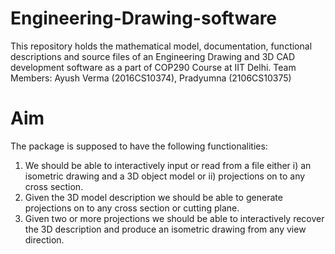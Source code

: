 # Engineering-Drawing-software
This repository holds the mathematical model, documentation, functional descriptions and source files of an Engineering Drawing and 3D CAD development software as a part of COP290 Course at IIT Delhi. 
Team Members: Ayush Verma (2016CS10374), Pradyumna (2106CS10375)

# Aim
The package is supposed to have the following functionalities:

1) We should be able to interactively input or read from a file either 
    i) an isometric drawing and a 3D object model or 
    ii) projections on to any cross section.
2) Given the 3D model description we should be able to generate projections on to any cross section or cutting plane.
3) Given two or more projections we should be able to interactively recover the 3D description and produce an isometric drawing from any        view direction.

